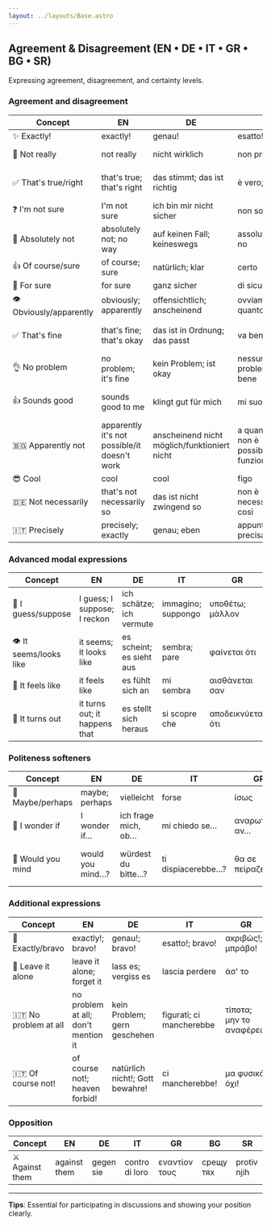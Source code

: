 ```yaml
---
layout: ../layouts/Base.astro
---
```

## Agreement & Disagreement (EN • DE • IT • GR • BG • SR)

Expressing agreement, disagreement, and certainty levels.

### Agreement and disagreement
| Concept | EN | DE | IT | GR | BG | SR |
|---|---|---|---|---|---|---|
| ✨ Exactly! | exactly! | genau! | esatto! | ακριβώς! | точно така! | tačno! |
| 🚫 Not really | not really | nicht wirklich | non proprio | όχι ακριβώς | не точно | ne baš |
| ✅ That's true/right | that's true; that's right | das stimmt; das ist richtig | è vero; è giusto | είναι αλήθεια; σωστό | вярно е; точно | to je tačno; tako je |
| ❓ I'm not sure | I'm not sure | ich bin mir nicht sicher | non sono sicuro | δεν είμαι σίγουρος | не съм сигурен | nisam siguran |
| 🙅 Absolutely not | absolutely not; no way | auf keinen Fall; keineswegs | assolutamente no | με τίποτα; καθόλου | в никакъв случай | nikako; nema šanse |
| 👍 Of course/sure | of course; sure | natürlich; klar | certo | φυσικά | разбира се | naravno; sigurno |
| 💯 For sure | for sure | ganz sicher | di sicuro | σίγουρα | сигурно | sigurno |
| 👁️ Obviously/apparently | obviously; apparently | offensichtlich; anscheinend | ovviamente; a quanto pare | προφανώς; φαίνεται | явно | očigledno; izgleda |
| ✅ That's fine | that's fine; that's okay | das ist in Ordnung; das passt | va bene; è okay | εντάξει είναι; καλά είναι | добре е; наред е | to je u redu; u redu je |
| 👌 No problem | no problem; it's fine | kein Problem; ist okay | nessun problema; va bene | κανένα πρόβλημα; εντάξει | няма проблем; наред е | nema problema; u redu je |
| 👍 Sounds good | sounds good to me | klingt gut für mich | mi suona bene | μου ακούγεται καλό | звучи ми добре | zvuči mi dobro |
| 🇧🇬 Apparently not | apparently it's not possible/it doesn't work | anscheinend nicht möglich/funktioniert nicht | a quanto pare non è possibile/non funziona | προφανώς δεν είναι δυνατό/δεν λειτουργεί | явно не може/става | očigledно nije moguće/ne radi |
| 😎 Cool | cool | cool | figo | готино | kul |
| 🇩🇪 Not necessarily | that's not necessarily so | das ist nicht zwingend so | non è necessariamente così | δεν είναι απαραίτητα έτσι | това не е непременно така | to nije nužno tako |
| 🇮🇹 Precisely | precisely; exactly | genau; eben | appunto; precisamente | ακριβώς | точно | tačno |

### Advanced modal expressions
| Concept | EN | DE | IT | GR | BG | SR |
|---|---|---|---|---|---|---|
| 🤷 I guess/suppose | I guess; I suppose; I reckon | ich schätze; ich vermute | immagino; suppongo | υποθέτω; μάλλον | предполагам; май | valjda; pretpostavljam |
| 👁️ It seems/looks like | it seems; it looks like | es scheint; es sieht aus | sembra; pare | φαίνεται ότι | изглежда; струва ми се | čini se; izgleda kao |
| 💭 It feels like | it feels like | es fühlt sich an | mi sembra | αισθάνεται σαν | усеща се като | osećaj je kao |
| 🎲 It turns out | it turns out; it happens that | es stellt sich heraus | si scopre che | αποδεικνύεται ότι | оказва се че | ispada; dešava se da |

### Politeness softeners
| Concept | EN | DE | IT | GR | BG | SR |
|---|---|---|---|---|---|---|
| 🤷 Maybe/perhaps | maybe; perhaps | vielleicht | forse | ίσως | може би | možda |
| 🤔 I wonder if | I wonder if… | ich frage mich, ob… | mi chiedo se… | αναρωτιέμαι αν… | чудя се дали… | pitam se da li… |
| 🙏 Would you mind | would you mind…? | würdest du bitte…? | ti dispiacerebbe…? | θα σε πείραζε…? | би ли имал нещо против…? | da li bi ti smetalo…? |

### Additional expressions
| Concept | EN | DE | IT | GR | BG | SR |
|---|---|---|---|---|---|---|
| 🎯 Exactly/bravo | exactly!; bravo! | genau!; bravo! | esatto!; bravo! | ακριβώς!; μπράβο! | точно!; браво! | tačno!; bravo! |
| 🤷 Leave it alone | leave it alone; forget it | lass es; vergiss es | lascia perdere | άσ' το | мани това | ostavi to; zaboravi |
| 🇮🇹 No problem at all | no problem at all; don't mention it | kein Problem; gern geschehen | figurati; ci mancherebbe | τίποτα; μην το αναφέρεις | няма за какво; разбира се | nema na čemu; nema problema |
| 🇮🇹 Of course not! | of course not!; heaven forbid! | natürlich nicht!; Gott bewahre! | ci mancherebbe! | μα φυσικά όχι! | недей господи! | naravno da ne!; ne daj bože! |

### Opposition
| Concept | EN | DE | IT | GR | BG | SR |
|---|---|---|---|---|---|---|
| ⚔️ Against them | against them | gegen sie | contro di loro | εναντίον τους | срещу тях | protiv njih |

---
**Tips**: Essential for participating in discussions and showing your position clearly.
